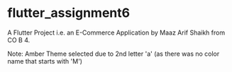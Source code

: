 # flutter_assignment6

A Flutter Project i.e. an E-Commerce Application
by Maaz Arif Shaikh from CO B 4.

Note: Amber Theme selected due to 2nd letter 'a' 
(as there was no color name that starts with 'M')
